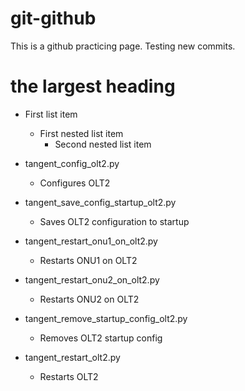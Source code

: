 # git-github
This is a github practicing page.  Testing new commits.

# the largest heading

- First list item
   - First nested list item
     - Second nested list item
     
     
- tangent_config_olt2.py
  * Configures OLT2
- tangent_save_config_startup_olt2.py
  * Saves OLT2 configuration to startup 
- tangent_restart_onu1_on_olt2.py
  * Restarts ONU1 on OLT2
- tangent_restart_onu2_on_olt2.py
  * Restarts ONU2 on OLT2
- tangent_remove_startup_config_olt2.py
  * Removes OLT2 startup config
- tangent_restart_olt2.py
  * Restarts OLT2
